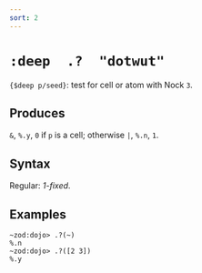 ```yaml
---
sort: 2 
---
```


# `:deep  .?  "dotwut"`

`{$deep p/seed}`: test for cell or atom with Nock `3`.

## Produces

`&`, `%.y`, `0` if `p` is a cell; otherwise `|`, `%.n`, `1`.

## Syntax

Regular: *1-fixed*.

## Examples

```
~zod:dojo> .?(~)
%.n
~zod:dojo> .?([2 3])
%.y
```
